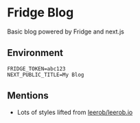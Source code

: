 # Fridge Blog

Basic blog powered by Fridge and next.js

## Environment

```
FRIDGE_TOKEN=abc123
NEXT_PUBLIC_TITLE=My Blog
```

## Mentions

- Lots of styles lifted from [leerob/leerob.io](https://github.com/leerob/leerob.io)
